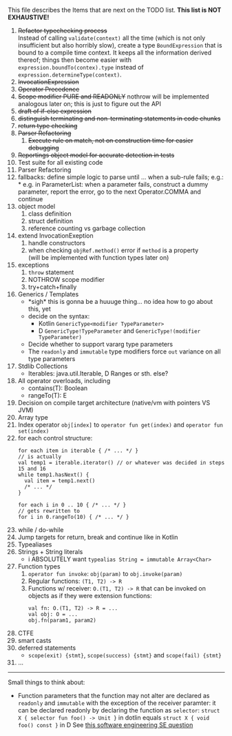 This file describes the Items that are next on the TODO list. **This list is NOT EXHAUSTIVE!**

1. ~~Refactor typechecking process~~  
   Instead of calling `validate(context)` all the time (which is not only insufficient
   but also horribly slow), create a type `BoundExpression` that is bound to a compile
   time context. It keeps all the information derived thereof; things then become easier
   with `expression.boundTo(contex).type` instead of `expression.determineType(context)`.
2. ~~InvocationExpression~~
3. ~~Operator Precedence~~
4. ~~Scope modifier PURE and READONLY~~
   nothrow will be implemented analogous later on; this is just to figure out the API
5. ~~draft of if-else expression~~
6. ~~distinguish terminating and non-terminating statements in code chunks~~
7. ~~return type checking~~
8. ~~Parser Refactoring~~
   1. ~~Execute rule on match, not on construction time for easier debugging~~
9. ~~Reportings object model for accurate detection in tests~~
10. Test suite for all existing code
11. Parser Refactoring
   2. fallbacks: define simple logic to parse until ... when a sub-rule fails; e.g.:
     * e.g. in ParameterList: when a parameter fails, construct a dummy parameter,
       report the error, go to the next Operator.COMMA and continue
12. object model
    1. class definition
    2. struct definition
    3. reference counting vs garbage collection
13. extend InvocationExeption
    1. handle constructors
    2. when checking `objRef.method()` error if `method` is a property  
      (will be implemented with function types later on)
14. exceptions
    1. `throw` statement
    2. NOTHROW scope modifier
    3. try+catch+finally
15. Generics / Templates
    * \*sigh\* this is gonna be a huuuge thing... no idea how to go about this, yet
    * decide on the syntax:
      * Kotlin `GenericType<modifier TypeParameter>`
      * D `GenericType!TypeParameter` and `GenericType!(modifier TypeParameter)`
    * Decide whether to support vararg type parameters
    * The `readonly` and `immutable` type modifiers force `out` variance on all type parameters
16. Stdlib Collections
    * Iterables: java.util.Iterable, D Ranges or sth. else?
17. All operator overloads, including
    * contains(T): Boolean
    * <E : Iterable> rangeTo(T): E
18. Decision on compile target architecture (native/vm with pointers VS JVM)
19. Array type
20. Index operator `obj[index]` to `operator fun get(index)` and `operator fun set(index)`
21. for each control structure:
    ```
    for each item in iterable { /* ... */ }
    // is actually
    val temp1 = iterable.iterator() // or whatever was decided in steps 15 and 16
    while temp1.hasNext() {
      val item = temp1.next()
      /* ... */
    }

    for each i in 0 .. 10 { /* ... */ }
    // gets rewritten to
    for i in 0.rangeTo(10) { /* ... */ }
    ```
22. while / do-while
23. Jump targets for return, break and continue like in Kotlin
24. Typealiases
25. Strings + String literals
    * i ABSOLUTELY want `typealias String = immutable Array<Char>`
26. Function types
    1. `operator fun invoke`: `obj(param)` to `obj.invoke(param)`
    2. Regular functions: `(T1, T2) -> R`
    3. Functions w/ receiver: `O.(T1, T2) -> R` that can be invoked on objects
       as if they were extension functions:
       ```
       val fn: O.(T1, T2) -> R = ...
       val obj: O = ...
       obj.fn(param1, param2)
       ```
27. CTFE
28. smart casts
29. deferred statements
    * `scope(exit) {stmt}`, `scope(success) {stmt}` and `scope(fail) {stmt}`
30. ...


-----

Small things to think about:

* Function parameters that the function may not alter are declared as `readonly` and `immutable` with the
  exception of the receiver paramter: it can be declared readonly by declaring the function as `selector`:
  `struct X { selector fun foo() -> Unit }` in dotlin equals `struct X { void foo() const }` in D
  See [this software engineering SE question](https://softwareengineering.stackexchange.com/questions/348113/opposite-of-mutating)